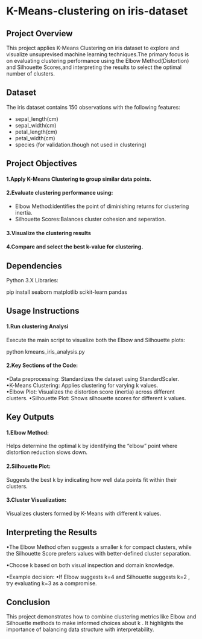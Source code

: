# K-Means-clustering on iris-dataset
## Project Overview

This project applies K-Means Clustering on iris dataset to explore and visualize unsuprevised machine learning techniques.The primary focus is on evaluating clustering performance using the Elbow Method(Distortion) and Silhouette Scores,and interpreting the results to select the optimal number of clusters.

## Dataset

The iris dataset contains 150 observations with the following features:
* sepal_length(cm)
* sepal_width(cm)
* petal_length(cm)
* petal_width(cm)
* species (for validation.though not used in clustering)

## Project Objectives

#### 1.Apply K-Means Clustering to group similar data points.                                                                           
#### 2.Evaluate clustering performance using:                                                                                                         
  * Elbow Method:identifies the point of diminishing returns for clustering inertia.
  * Silhouette Scores:Balances cluster cohesion and seperation.
                                                                                  
#### 3.Visualize the clustering results                                                                                                               
#### 4.Compare and select the best k-value for clustering. 


## Dependencies

Python 3.X
Libraries:

pip install seaborn matplotlib scikit-learn pandas



## Usage Instructions

#### 1.Run clustering Analysi
  Execute the main script to visualize both the Elbow and Silhouette plots:

  python kmeans_iris_analysis.py

#### 2.Key Sections of the Code:

  •Data preprocessing: Standardizes the dataset using StandardScaler.                                                                                                                            
  •K-Means Clustering: Applies clustering for varying  k  values.                                                                                                                                                    
  •Elbow Plot: Visualizes the distortion score (inertia) across different clusters.                                                                                                                                    •Silhouette Plot: Shows silhouette scores for different  k  values.


## Key Outputs

#### 1.Elbow Method:

  Helps determine the optimal  k  by identifying the “elbow” point where distortion reduction slows down.
  
#### 2.Silhouette Plot:

  Suggests the best  k  by indicating how well data points fit within their clusters.
  
#### 3.Cluster Visualization:

  Visualizes clusters formed by K-Means with different  k  values.

## Interpreting the Results

   •The Elbow Method often suggests a smaller  k  for compact clusters, while the Silhouette Score prefers values with better-defined cluster separation.  
   
   •Choose  k  based on both visual inspection and domain knowledge.   
   
   •Example decision:
         •If Elbow suggests  k=4  and Silhouette suggests  k=2 , try evaluating  k=3  as a compromise.

	

## Conclusion

This project demonstrates how to combine clustering metrics like Elbow and Silhouette methods to make informed choices about  k . It highlights the importance of balancing data structure with interpretability.

